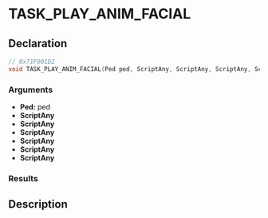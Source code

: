 # TASK_PLAY_ANIM_FACIAL

## Declaration
```cpp
// 0x71F001D2
void TASK_PLAY_ANIM_FACIAL(Ped ped, ScriptAny, ScriptAny, ScriptAny, ScriptAny, ScriptAny, ScriptAny);
```

### Arguments
- **Ped:** ped
- **ScriptAny**
- **ScriptAny**
- **ScriptAny**
- **ScriptAny**
- **ScriptAny**
- **ScriptAny**

### Results

## Description
